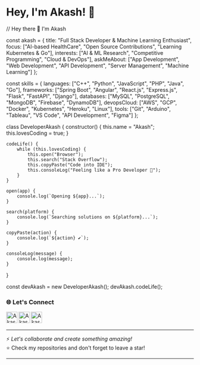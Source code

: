 # Hey, I'm Akash! 👋

// Hey there 👋 I'm Akash

const akash = {
    title: "Full Stack Developer & Machine Learning Enthusiast",
    focus: ["AI-based HealthCare", "Open Source Contributions", "Learning Kubernetes & Go"],
    interests: ["AI & ML Research", "Competitive Programming", "Cloud & DevOps"],
    askMeAbout: ["App Development", "Web Development", "API Development", "Server Management", "Machine Learning"]
};

const skills = {
    languages: ["C++", "Python", "JavaScript", "PHP", "Java", "Go"],
    frameworks: ["Spring Boot", "Angular", "React.js", "Express.js", "Flask", "FastAPI", "Django"],
    databases: ["MySQL", "PostgreSQL", "MongoDB", "Firebase", "DynamoDB"],
    devopsCloud: ["AWS", "GCP", "Docker", "Kubernetes", "Heroku", "Linux"],
    tools: ["Git", "Arduino", "Tableau", "VS Code", "API Development", "Figma"]
};

class DeveloperAkash {
    constructor() {
        this.name = "Akash";
        this.lovesCoding = true;
    }

    codeLife() {
        while (this.lovesCoding) {
            this.open("Browser");
            this.search("Stack Overflow");
            this.copyPaste("Code into IDE");
            this.consoleLog("Feeling like a Pro Developer 🚀");
        }
    }

    open(app) {
        console.log(`Opening ${app}...`);
    }

    search(platform) {
        console.log(`Searching solutions on ${platform}...`);
    }

    copyPaste(action) {
        console.log(`${action} ✔`);
    }

    consoleLog(message) {
        console.log(message);
    }
}

const devAkash = new DeveloperAkash();
devAkash.codeLife();


### 🌐 Let's Connect

[<img align="left" alt="Akash on Medium" width="30px" src="https://cdn.jsdelivr.net/npm/simple-icons@v3/icons/medium.svg" />][medium]
[<img align="left" alt="Akash on Twitter" width="30px" src="https://cdn.jsdelivr.net/npm/simple-icons@v3/icons/twitter.svg" />][twitter]
[<img align="left" alt="Akash on Instagram" width="30px" src="https://cdn.jsdelivr.net/npm/simple-icons@v3/icons/instagram.svg" />][instagram]

<br><br>

---

⚡ _Let's collaborate and create something amazing!_  
⭐ Check my repositories and don't forget to leave a star!

---

[twitter]: https://twitter.com/akash_akara
[instagram]: https://www.instagram.com/akashxxvi/
[medium]: https://medium.com/@akashxxvi/
